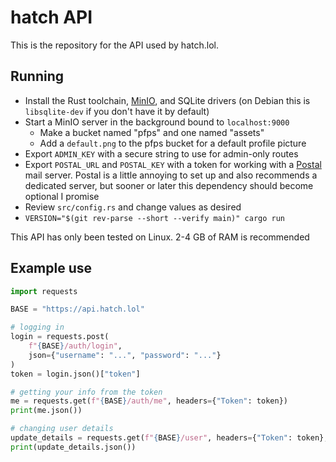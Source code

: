 # hatch API

This is the repository for the API used by hatch.lol.

## Running

- Install the Rust toolchain, [MinIO](https://min.io/docs/minio/linux/operations/installation.html), and SQLite drivers (on Debian this is `libsqlite-dev` if you don't have it by default)
- Start a MinIO server in the background bound to `localhost:9000`
  - Make a bucket named "pfps" and one named "assets"
  - Add a `default.png` to the pfps bucket for a default profile picture
- Export `ADMIN_KEY` with a secure string to use for admin-only routes
- Export `POSTAL_URL` and `POSTAL_KEY` with a token for working with a [Postal](https://docs.postalserver.io/getting-started) mail server. Postal is a little annoying to set up and also recommends a dedicated server, but sooner or later this dependency should become optional I promise 
- Review `src/config.rs` and change values as desired
- `VERSION="$(git rev-parse --short --verify main)" cargo run`

This API has only been tested on Linux. 2-4 GB of RAM is recommended

## Example use

```py
import requests

BASE = "https://api.hatch.lol"

# logging in
login = requests.post(
    f"{BASE}/auth/login",
    json={"username": "...", "password": "..."}
)
token = login.json()["token"]

# getting your info from the token
me = requests.get(f"{BASE}/auth/me", headers={"Token": token})
print(me.json())

# changing user details
update_details = requests.get(f"{BASE}/user", headers={"Token": token}, body={...})
print(update_details.json())
```
